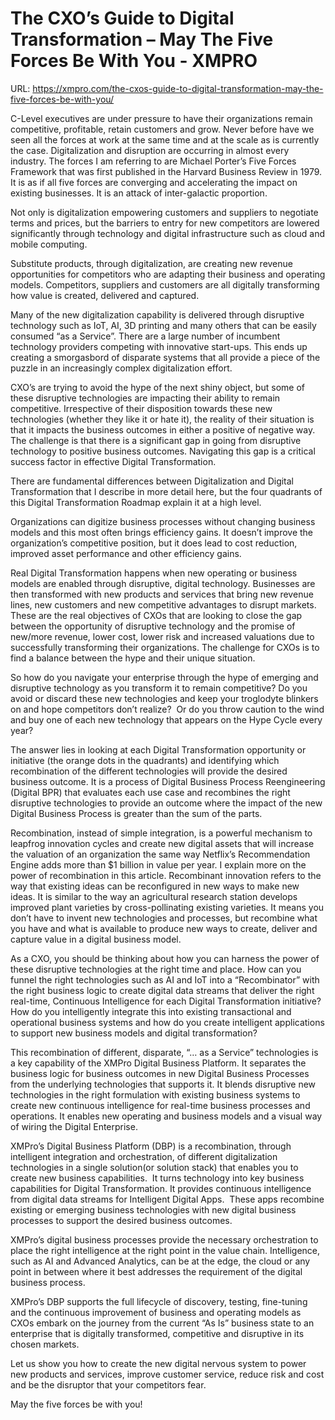 # The CXO’s Guide to Digital Transformation – May The Five Forces Be With You - XMPRO

URL: https://xmpro.com/the-cxos-guide-to-digital-transformation-may-the-five-forces-be-with-you/

C-Level executives are under pressure to have their organizations remain competitive, profitable, retain customers and grow. Never before have we seen all the forces at work at the same time and at the scale as is currently the case. Digitalization and disruption are occurring in almost every industry. The forces I am referring to are Michael Porter’s Five Forces Framework that was first published in the Harvard Business Review in 1979. It is as if all five forces are converging and accelerating the impact on existing businesses. It is an attack of inter-galactic proportion.

Not only is digitalization empowering customers and suppliers to negotiate terms and prices, but the barriers to entry for new competitors are lowered significantly through technology and digital infrastructure such as cloud and mobile computing.

Substitute products, through digitalization, are creating new revenue opportunities for competitors who are adapting their business and operating models. Competitors, suppliers and customers are all digitally transforming how value is created, delivered and captured.

Many of the new digitalization capability is delivered through disruptive technology such as IoT, AI, 3D printing and many others that can be easily consumed “as a Service”. There are a large number of incumbent technology providers competing with innovative start-ups. This ends up creating a smorgasbord of disparate systems that all provide a piece of the puzzle in an increasingly complex digitalization effort.

CXO’s are trying to avoid the hype of the next shiny object, but some of these disruptive technologies are impacting their ability to remain competitive. Irrespective of their disposition towards these new technologies (whether they like it or hate it), the reality of their situation is that it impacts the business outcomes in either a positive of negative way. The challenge is that there is a significant gap in going from disruptive technology to positive business outcomes. Navigating this gap is a critical success factor in effective Digital Transformation.

There are fundamental differences between Digitalization and Digital Transformation that I describe in more detail here, but the four quadrants of this Digital Transformation Roadmap explain it at a high level.

Organizations can digitize business processes without changing business models and this most often brings efficiency gains. It doesn’t improve the organization’s competitive position, but it does lead to cost reduction, improved asset performance and other efficiency gains.

Real Digital Transformation happens when new operating or business models are enabled through disruptive, digital technology. Businesses are then transformed with new products and services that bring new revenue lines, new customers and new competitive advantages to disrupt markets. These are the real objectives of CXOs that are looking to close the gap between the opportunity of disruptive technology and the promise of new/more revenue, lower cost, lower risk and increased valuations due to successfully transforming their organizations. The challenge for CXOs is to find a balance between the hype and their unique situation.

So how do you navigate your enterprise through the hype of emerging and disruptive technology as you transform it to remain competitive? Do you avoid or discard these new technologies and keep your troglodyte blinkers on and hope competitors don’t realize?  Or do you throw caution to the wind and buy one of each new technology that appears on the Hype Cycle every year?

The answer lies in looking at each Digital Transformation opportunity or initiative (the orange dots in the quadrants) and identifying which recombination of the different technologies will provide the desired business outcome. It is a process of Digital Business Process Reengineering (Digital BPR) that evaluates each use case and recombines the right disruptive technologies to provide an outcome where the impact of the new Digital Business Process is greater than the sum of the parts.

Recombination, instead of simple integration, is a powerful mechanism to leapfrog innovation cycles and create new digital assets that will increase the valuation of an organization the same way Netflix’s Recommendation Engine adds more than $1 billion in value per year. I explain more on the power of recombination in this article. Recombinant innovation refers to the way that existing ideas can be reconfigured in new ways to make new ideas. It is similar to the way an agricultural research station develops improved plant varieties by cross-pollinating existing varieties. It means you don’t have to invent new technologies and processes, but recombine what you have and what is available to produce new ways to create, deliver and capture value in a digital business model.

As a CXO, you should be thinking about how you can harness the power of these disruptive technologies at the right time and place. How can you funnel the right technologies such as AI and IoT into a “Recombinator” with the right business logic to create digital data streams that deliver the right real-time, Continuous Intelligence for each Digital Transformation initiative? How do you intelligently integrate this into existing transactional and operational business systems and how do you create intelligent applications to support new business models and digital transformation?

This recombination of different, disparate, “… as a Service” technologies is a key capability of the XMPro Digital Business Platform. It separates the business logic for business outcomes in new Digital Business Processes from the underlying technologies that supports it. It blends disruptive new technologies in the right formulation with existing business systems to create new continuous intelligence for real-time business processes and operations. It enables new operating and business models and a visual way of wiring the Digital Enterprise.

XMPro’s Digital Business Platform (DBP) is a recombination, through intelligent integration and orchestration, of different digitalization technologies in a single solution(or solution stack) that enables you to create new business capabilities.  It turns technology into key business capabilities for Digital Transformation. It provides continuous intelligence from digital data streams for Intelligent Digital Apps.  These apps recombine existing or emerging business technologies with new digital business processes to support the desired business outcomes.

XMPro’s digital business processes provide the necessary orchestration to place the right intelligence at the right point in the value chain. Intelligence, such as AI and Advanced Analytics, can be at the edge, the cloud or any point in between where it best addresses the requirement of the digital business process.

XMPro’s DBP supports the full lifecycle of discovery, testing, fine-tuning and the continuous improvement of business and operating models as CXOs embark on the journey from the current “As Is” business state to an enterprise that is digitally transformed, competitive and disruptive in its chosen markets.

Let us show you how to create the new digital nervous system to power new products and services, improve customer service, reduce risk and cost and be the disruptor that your competitors fear.

May the five forces be with you!

